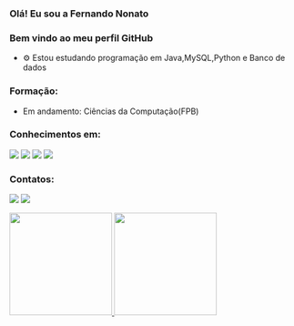 ### Olá! Eu sou a Fernando Nonato

### Bem vindo ao meu perfil GitHub

- ⚙️ Estou estudando programação em Java,MySQL,Python e Banco de dados

### Formação:
- Em andamento: Ciências da Computação(FPB)
<div>
 
 ### Conhecimentos em:
  
  <img src="https://img.shields.io/badge/Java-ED8B00?style=for-the-badge&logo=java&logoColor=white"/>
  <img src="https://img.shields.io/badge/MySQL-005C84?style=for-the-badge&logo=mysql&logoColor=white"/>
  <img src="https://img.shields.io/badge/HTML5-E34F26?style=for-the-badge&logo=html5&logoColor=white"/>
  <img src="https://img.shields.io/badge/Arduino-00979D?style=for-the-badge&logo=Arduino&logoColor=white"/>
 
 ### Contatos:
 
 <a href = "mailto:fernandononatocco@gmail.com"><img src="https://img.shields.io/badge/Gmail-D14836?style=for-the-badge&logo=gmail&logoColor=white" target="_blank"></a>
<a href="https://www.linkedin.com/in/fernando-nonato-014974236" target="_blank"><img src="https://img.shields.io/badge/-LinkedIn-%230077B5?style=for-the-badge&logo=linkedin&logoColor=white" target="_blank"></a>   

 <div>
 <a href="https://github.com/Cyberfn">
<img height="180em" src="https://github-readme-stats.vercel.app/api/top-langs/?username=Cyberfn&layout=compact&langs_count=7&theme=highcontrast"/>
<img height="180em" src="https://github-readme-stats.vercel.app/api?username=Cyberfn&show_icons=true&theme=highcontrast&include_all_commits=true&count_private=true"/>
</div>


